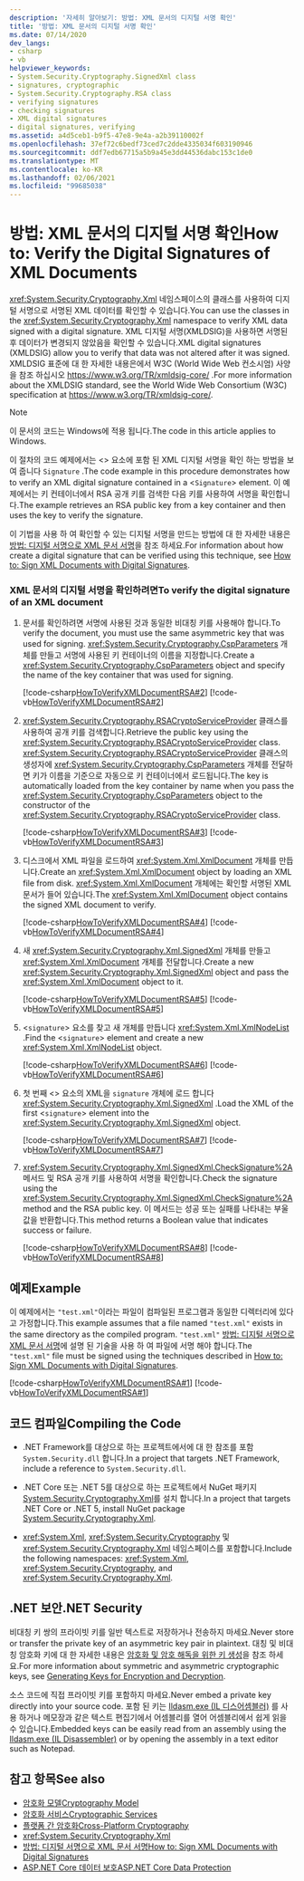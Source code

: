 ```yaml
---
description: '자세히 알아보기: 방법: XML 문서의 디지털 서명 확인'
title: '방법: XML 문서의 디지털 서명 확인'
ms.date: 07/14/2020
dev_langs:
- csharp
- vb
helpviewer_keywords:
- System.Security.Cryptography.SignedXml class
- signatures, cryptographic
- System.Security.Cryptography.RSA class
- verifying signatures
- checking signatures
- XML digital signatures
- digital signatures, verifying
ms.assetid: a4d5ceb1-b9f5-47e8-9e4a-a2b39110002f
ms.openlocfilehash: 37ef72c6bedf73ced7c2dde4335034f603190946
ms.sourcegitcommit: ddf7edb67715a5b9a45e3dd44536dabc153c1de0
ms.translationtype: MT
ms.contentlocale: ko-KR
ms.lasthandoff: 02/06/2021
ms.locfileid: "99685038"
---
```

# <a name="how-to-verify-the-digital-signatures-of-xml-documents"></a><span data-ttu-id="5ea1e-103">방법: XML 문서의 디지털 서명 확인</span><span class="sxs-lookup"><span data-stu-id="5ea1e-103">How to: Verify the Digital Signatures of XML Documents</span></span>

<span data-ttu-id="5ea1e-104"><xref:System.Security.Cryptography.Xml> 네임스페이스의 클래스를 사용하여 디지털 서명으로 서명된 XML 데이터를 확인할 수 있습니다.</span><span class="sxs-lookup"><span data-stu-id="5ea1e-104">You can use the classes in the <xref:System.Security.Cryptography.Xml> namespace to verify XML data signed with a digital signature.</span></span> <span data-ttu-id="5ea1e-105">XML 디지털 서명(XMLDSIG)을 사용하면 서명된 후 데이터가 변경되지 않았음을 확인할 수 있습니다.</span><span class="sxs-lookup"><span data-stu-id="5ea1e-105">XML digital signatures (XMLDSIG) allow you to verify that data was not altered after it was signed.</span></span> <span data-ttu-id="5ea1e-106">XMLDSIG 표준에 대 한 자세한 내용은에서 W3C (World Wide Web 컨소시엄) 사양을 참조 하십시오 <https://www.w3.org/TR/xmldsig-core/> .</span><span class="sxs-lookup"><span data-stu-id="5ea1e-106">For more information about the XMLDSIG standard, see the World Wide Web Consortium (W3C) specification at <https://www.w3.org/TR/xmldsig-core/>.</span></span>
  
> [!NOTE]
> <span data-ttu-id="5ea1e-107">이 문서의 코드는 Windows에 적용 됩니다.</span><span class="sxs-lookup"><span data-stu-id="5ea1e-107">The code in this article applies to Windows.</span></span>

<span data-ttu-id="5ea1e-108">이 절차의 코드 예제에서는 <> 요소에 포함 된 XML 디지털 서명을 확인 하는 방법을 보여 줍니다 `Signature` .</span><span class="sxs-lookup"><span data-stu-id="5ea1e-108">The code example in this procedure demonstrates how to verify an XML digital signature contained in a <`Signature`> element.</span></span>  <span data-ttu-id="5ea1e-109">이 예제에서는 키 컨테이너에서 RSA 공개 키를 검색한 다음 키를 사용하여 서명을 확인합니다.</span><span class="sxs-lookup"><span data-stu-id="5ea1e-109">The example retrieves an RSA public key from a key container and then uses the key to verify the signature.</span></span>  
  
<span data-ttu-id="5ea1e-110">이 기법을 사용 하 여 확인할 수 있는 디지털 서명을 만드는 방법에 대 한 자세한 내용은 [방법: 디지털 서명으로 XML 문서 서명](how-to-sign-xml-documents-with-digital-signatures.md)을 참조 하세요.</span><span class="sxs-lookup"><span data-stu-id="5ea1e-110">For information about how create a digital signature that can be verified using this technique, see [How to: Sign XML Documents with Digital Signatures](how-to-sign-xml-documents-with-digital-signatures.md).</span></span>  
  
### <a name="to-verify-the-digital-signature-of-an-xml-document"></a><span data-ttu-id="5ea1e-111">XML 문서의 디지털 서명을 확인하려면</span><span class="sxs-lookup"><span data-stu-id="5ea1e-111">To verify the digital signature of an XML document</span></span>  
  
1. <span data-ttu-id="5ea1e-112">문서를 확인하려면 서명에 사용된 것과 동일한 비대칭 키를 사용해야 합니다.</span><span class="sxs-lookup"><span data-stu-id="5ea1e-112">To verify the document, you must use the same asymmetric key that was used for signing.</span></span>  <span data-ttu-id="5ea1e-113"><xref:System.Security.Cryptography.CspParameters> 개체를 만들고 서명에 사용된 키 컨테이너의 이름을 지정합니다.</span><span class="sxs-lookup"><span data-stu-id="5ea1e-113">Create a <xref:System.Security.Cryptography.CspParameters> object and specify the name of the key container that was used for signing.</span></span>  
  
     [!code-csharp[HowToVerifyXMLDocumentRSA#2](../../../samples/snippets/csharp/VS_Snippets_CLR/HowToVerifyXMLDocumentRSA/cs/sample.cs#2)]
     [!code-vb[HowToVerifyXMLDocumentRSA#2](../../../samples/snippets/visualbasic/VS_Snippets_CLR/HowToVerifyXMLDocumentRSA/vb/sample.vb#2)]  
  
2. <span data-ttu-id="5ea1e-114"><xref:System.Security.Cryptography.RSACryptoServiceProvider> 클래스를 사용하여 공개 키를 검색합니다.</span><span class="sxs-lookup"><span data-stu-id="5ea1e-114">Retrieve the public key using the <xref:System.Security.Cryptography.RSACryptoServiceProvider> class.</span></span>  <span data-ttu-id="5ea1e-115"><xref:System.Security.Cryptography.RSACryptoServiceProvider> 클래스의 생성자에 <xref:System.Security.Cryptography.CspParameters> 개체를 전달하면 키가 이름을 기준으로 자동으로 키 컨테이너에서 로드됩니다.</span><span class="sxs-lookup"><span data-stu-id="5ea1e-115">The key is automatically loaded from the key container by name when you pass the <xref:System.Security.Cryptography.CspParameters> object to the constructor of the <xref:System.Security.Cryptography.RSACryptoServiceProvider> class.</span></span>  
  
     [!code-csharp[HowToVerifyXMLDocumentRSA#3](../../../samples/snippets/csharp/VS_Snippets_CLR/HowToVerifyXMLDocumentRSA/cs/sample.cs#3)]
     [!code-vb[HowToVerifyXMLDocumentRSA#3](../../../samples/snippets/visualbasic/VS_Snippets_CLR/HowToVerifyXMLDocumentRSA/vb/sample.vb#3)]  
  
3. <span data-ttu-id="5ea1e-116">디스크에서 XML 파일을 로드하여 <xref:System.Xml.XmlDocument> 개체를 만듭니다.</span><span class="sxs-lookup"><span data-stu-id="5ea1e-116">Create an <xref:System.Xml.XmlDocument> object by loading an XML file from disk.</span></span>  <span data-ttu-id="5ea1e-117"><xref:System.Xml.XmlDocument> 개체에는 확인할 서명된 XML 문서가 들어 있습니다.</span><span class="sxs-lookup"><span data-stu-id="5ea1e-117">The <xref:System.Xml.XmlDocument> object contains the signed XML document to verify.</span></span>  
  
     [!code-csharp[HowToVerifyXMLDocumentRSA#4](../../../samples/snippets/csharp/VS_Snippets_CLR/HowToVerifyXMLDocumentRSA/cs/sample.cs#4)]
     [!code-vb[HowToVerifyXMLDocumentRSA#4](../../../samples/snippets/visualbasic/VS_Snippets_CLR/HowToVerifyXMLDocumentRSA/vb/sample.vb#4)]  
  
4. <span data-ttu-id="5ea1e-118">새 <xref:System.Security.Cryptography.Xml.SignedXml> 개체를 만들고 <xref:System.Xml.XmlDocument> 개체를 전달합니다.</span><span class="sxs-lookup"><span data-stu-id="5ea1e-118">Create a new <xref:System.Security.Cryptography.Xml.SignedXml> object and pass the <xref:System.Xml.XmlDocument> object to it.</span></span>  
  
     [!code-csharp[HowToVerifyXMLDocumentRSA#5](../../../samples/snippets/csharp/VS_Snippets_CLR/HowToVerifyXMLDocumentRSA/cs/sample.cs#5)]
     [!code-vb[HowToVerifyXMLDocumentRSA#5](../../../samples/snippets/visualbasic/VS_Snippets_CLR/HowToVerifyXMLDocumentRSA/vb/sample.vb#5)]  
  
5. <span data-ttu-id="5ea1e-119"><`signature`> 요소를 찾고 새 개체를 만듭니다 <xref:System.Xml.XmlNodeList> .</span><span class="sxs-lookup"><span data-stu-id="5ea1e-119">Find the <`signature`> element and create a new <xref:System.Xml.XmlNodeList> object.</span></span>  
  
     [!code-csharp[HowToVerifyXMLDocumentRSA#6](../../../samples/snippets/csharp/VS_Snippets_CLR/HowToVerifyXMLDocumentRSA/cs/sample.cs#6)]
     [!code-vb[HowToVerifyXMLDocumentRSA#6](../../../samples/snippets/visualbasic/VS_Snippets_CLR/HowToVerifyXMLDocumentRSA/vb/sample.vb#6)]  
  
6. <span data-ttu-id="5ea1e-120">첫 번째 <> 요소의 XML을 `signature` 개체에 로드 합니다 <xref:System.Security.Cryptography.Xml.SignedXml> .</span><span class="sxs-lookup"><span data-stu-id="5ea1e-120">Load the XML of the first <`signature`> element into the <xref:System.Security.Cryptography.Xml.SignedXml> object.</span></span>  
  
     [!code-csharp[HowToVerifyXMLDocumentRSA#7](../../../samples/snippets/csharp/VS_Snippets_CLR/HowToVerifyXMLDocumentRSA/cs/sample.cs#7)]
     [!code-vb[HowToVerifyXMLDocumentRSA#7](../../../samples/snippets/visualbasic/VS_Snippets_CLR/HowToVerifyXMLDocumentRSA/vb/sample.vb#7)]  
  
7. <span data-ttu-id="5ea1e-121"><xref:System.Security.Cryptography.Xml.SignedXml.CheckSignature%2A> 메서드 및 RSA 공개 키를 사용하여 서명을 확인합니다.</span><span class="sxs-lookup"><span data-stu-id="5ea1e-121">Check the signature using the <xref:System.Security.Cryptography.Xml.SignedXml.CheckSignature%2A> method and the RSA public key.</span></span>  <span data-ttu-id="5ea1e-122">이 메서드는 성공 또는 실패를 나타내는 부울 값을 반환합니다.</span><span class="sxs-lookup"><span data-stu-id="5ea1e-122">This method returns a Boolean value that indicates success or failure.</span></span>  
  
     [!code-csharp[HowToVerifyXMLDocumentRSA#8](../../../samples/snippets/csharp/VS_Snippets_CLR/HowToVerifyXMLDocumentRSA/cs/sample.cs#8)]
     [!code-vb[HowToVerifyXMLDocumentRSA#8](../../../samples/snippets/visualbasic/VS_Snippets_CLR/HowToVerifyXMLDocumentRSA/vb/sample.vb#8)]  
  
## <a name="example"></a><span data-ttu-id="5ea1e-123">예제</span><span class="sxs-lookup"><span data-stu-id="5ea1e-123">Example</span></span>

<span data-ttu-id="5ea1e-124">이 예제에서는 `"test.xml"`이라는 파일이 컴파일된 프로그램과 동일한 디렉터리에 있다고 가정합니다.</span><span class="sxs-lookup"><span data-stu-id="5ea1e-124">This example assumes that a file named `"test.xml"` exists in the same directory as the compiled program.</span></span>  <span data-ttu-id="5ea1e-125">`"test.xml"` [방법: 디지털 서명으로 XML 문서 서명](how-to-sign-xml-documents-with-digital-signatures.md)에 설명 된 기술을 사용 하 여 파일에 서명 해야 합니다.</span><span class="sxs-lookup"><span data-stu-id="5ea1e-125">The `"test.xml"` file must be signed using the techniques described in [How to: Sign XML Documents with Digital Signatures](how-to-sign-xml-documents-with-digital-signatures.md).</span></span>  
  
[!code-csharp[HowToVerifyXMLDocumentRSA#1](../../../samples/snippets/csharp/VS_Snippets_CLR/HowToVerifyXMLDocumentRSA/cs/sample.cs#1)]
[!code-vb[HowToVerifyXMLDocumentRSA#1](../../../samples/snippets/visualbasic/VS_Snippets_CLR/HowToVerifyXMLDocumentRSA/vb/sample.vb#1)]  
  
## <a name="compiling-the-code"></a><span data-ttu-id="5ea1e-126">코드 컴파일</span><span class="sxs-lookup"><span data-stu-id="5ea1e-126">Compiling the Code</span></span>  
  
- <span data-ttu-id="5ea1e-127">.NET Framework를 대상으로 하는 프로젝트에서에 대 한 참조를 포함 `System.Security.dll` 합니다.</span><span class="sxs-lookup"><span data-stu-id="5ea1e-127">In a project that targets .NET Framework, include a reference to `System.Security.dll`.</span></span>

- <span data-ttu-id="5ea1e-128">.NET Core 또는 .NET 5를 대상으로 하는 프로젝트에서 NuGet 패키지 [System.Security.Cryptography.Xml](https://www.nuget.org/packages/System.Security.Cryptography.Xml)를 설치 합니다.</span><span class="sxs-lookup"><span data-stu-id="5ea1e-128">In a project that targets .NET Core or .NET 5, install NuGet package [System.Security.Cryptography.Xml](https://www.nuget.org/packages/System.Security.Cryptography.Xml).</span></span>
  
- <span data-ttu-id="5ea1e-129"><xref:System.Xml>, <xref:System.Security.Cryptography> 및 <xref:System.Security.Cryptography.Xml> 네임스페이스를 포함합니다.</span><span class="sxs-lookup"><span data-stu-id="5ea1e-129">Include the following namespaces: <xref:System.Xml>, <xref:System.Security.Cryptography>, and <xref:System.Security.Cryptography.Xml>.</span></span>  
  
## <a name="net-security"></a><span data-ttu-id="5ea1e-130">.NET 보안</span><span class="sxs-lookup"><span data-stu-id="5ea1e-130">.NET Security</span></span>

<span data-ttu-id="5ea1e-131">비대칭 키 쌍의 프라이빗 키를 일반 텍스트로 저장하거나 전송하지 마세요.</span><span class="sxs-lookup"><span data-stu-id="5ea1e-131">Never store or transfer the private key of an asymmetric key pair in plaintext.</span></span>  <span data-ttu-id="5ea1e-132">대칭 및 비대칭 암호화 키에 대 한 자세한 내용은 [암호화 및 암호 해독을 위한 키 생성](generating-keys-for-encryption-and-decryption.md)을 참조 하세요.</span><span class="sxs-lookup"><span data-stu-id="5ea1e-132">For more information about symmetric and asymmetric cryptographic keys, see [Generating Keys for Encryption and Decryption](generating-keys-for-encryption-and-decryption.md).</span></span>  
  
<span data-ttu-id="5ea1e-133">소스 코드에 직접 프라이빗 키를 포함하지 마세요.</span><span class="sxs-lookup"><span data-stu-id="5ea1e-133">Never embed a private key directly into your source code.</span></span>  <span data-ttu-id="5ea1e-134">포함 된 키는 [Ildasm.exe (IL 디스어셈블러)](../../framework/tools/ildasm-exe-il-disassembler.md) 를 사용 하거나 메모장과 같은 텍스트 편집기에서 어셈블리를 열어 어셈블리에서 쉽게 읽을 수 있습니다.</span><span class="sxs-lookup"><span data-stu-id="5ea1e-134">Embedded keys can be easily read from an assembly using the [Ildasm.exe (IL Disassembler)](../../framework/tools/ildasm-exe-il-disassembler.md) or by opening the assembly in a text editor such as Notepad.</span></span>  
  
## <a name="see-also"></a><span data-ttu-id="5ea1e-135">참고 항목</span><span class="sxs-lookup"><span data-stu-id="5ea1e-135">See also</span></span>

- [<span data-ttu-id="5ea1e-136">암호화 모델</span><span class="sxs-lookup"><span data-stu-id="5ea1e-136">Cryptography Model</span></span>](cryptography-model.md)
- [<span data-ttu-id="5ea1e-137">암호화 서비스</span><span class="sxs-lookup"><span data-stu-id="5ea1e-137">Cryptographic Services</span></span>](cryptographic-services.md)
- [<span data-ttu-id="5ea1e-138">플랫폼 간 암호화</span><span class="sxs-lookup"><span data-stu-id="5ea1e-138">Cross-Platform Cryptography</span></span>](cross-platform-cryptography.md)
- <xref:System.Security.Cryptography.Xml>
- [<span data-ttu-id="5ea1e-139">방법: 디지털 서명으로 XML 문서 서명</span><span class="sxs-lookup"><span data-stu-id="5ea1e-139">How to: Sign XML Documents with Digital Signatures</span></span>](how-to-sign-xml-documents-with-digital-signatures.md)
- [<span data-ttu-id="5ea1e-140">ASP.NET Core 데이터 보호</span><span class="sxs-lookup"><span data-stu-id="5ea1e-140">ASP.NET Core Data Protection</span></span>](/aspnet/core/security/data-protection/introduction)

